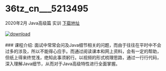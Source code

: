 # 36tz_cn___5213495
2020年2月 Java高级篇 实训
[下载地址](http://www.36tz.cn/article/5213495 "下载地址")
<br/></br>[![download](http://36tz.cn/muke_img/2020_05_2-173-300x124.png "下载地址")](http://www.36tz.cn/article/5213495 "下载地址")
<br/></br>### 课程介绍:
面试中常常会问及Java细节相关的问题，而由于往往在平时中不会过多的涉及，所以不能得心应手。而通过阅读课本和网上资料，会有一定的帮助，但纸上得来终觉浅，绝知此事须躬行。以视频的形式梳理思路，通过一行行代码，深入理解Java细节，从而对于Java高级特性进行全面掌握。


